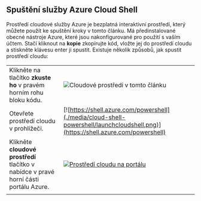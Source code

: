 
## <a name="launch-azure-cloud-shell"></a>Spuštění služby Azure Cloud Shell

Prostředí cloudové služby Azure je bezplatná interaktivní prostředí, který můžete použít ke spuštění kroky v tomto článku. Má předinstalované obecné nástroje Azure, které jsou nakonfigurované pro použití s vaším účtem. Stačí kliknout na **kopie** zkopírujte kód, vložte jej do prostředí cloudu a stiskněte klávesu enter ji spustit. Existuje několik způsobů, jak spustit prostředí cloudu:

|  |   |
|-----------------------------------------------|---|
| Klikněte na tlačítko **zkuste ho** v pravém horním rohu bloku kódu. | ![Cloudové prostředí v tomto článku](./media/cloud-shell-powershell/cloud-shell-powershell-try-it.png) |
| Otevřete prostředí cloudu v prohlížeči. | [![https://shell.azure.com/powershell](./media/cloud-shell-powershell/launchcloudshell.png)](https://shell.azure.com/powershell) |
| Klikněte **cloudové prostředí** tlačítko v nabídce v pravé horní části portálu Azure. | [![Prostředí cloudu na portálu](./media/cloud-shell-try-it/cloud-shell-menu.png)](https://portal.azure.com) |
|  |  |

